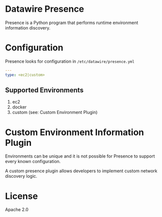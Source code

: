 # Datawire Presence

Presence is a Python program that performs runtime environment information discovery.

# Configuration

Presence looks for configuration in `/etc/datawire/presence.yml`

```yaml
---
type: <ec2|custom>
```

## Supported Environments

1. ec2
2. docker
3. custom (see: Custom Environment Plugin)

# Custom Environment Information Plugin

Environments can be unique and it is not possible for Presence to support every known configuration. 


A custom presence plugin allows developers to implement custom network discovery logic.

# License

Apache 2.0